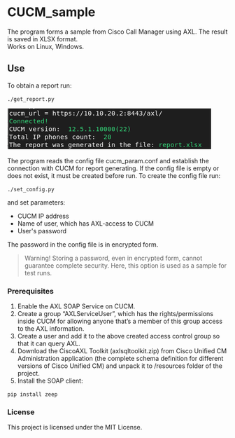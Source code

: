 # CUCM_sample
The program forms a sample from Cisco Call Manager using AXL. The result is saved in XLSX format.</br>
Works on Linux, Windows.

## Use
To obtain a report run:</br>
```
./get_report.py
```

![](/screenshot/scrsht.png)

The program reads the config file cucm_param.conf  and establish the connection with CUCM for report generating.
If the config file is empty or does not exist, it must be created before run.
To create the config file run:</br>
```
./set_config.py
```

and set parameters:
- CUCM IP address
- Name of user, which has AXL-access to CUCM
- User's password

The password in the config file is in encrypted form.

>Warning!
>Storing a password, even in encrypted form, cannot guarantee complete security.
>Here, this option is used as a sample for test runs.

### Prerequisites

1. Enable the AXL SOAP Service on CUCM.
2. Create a group “AXLServiceUser”, which has the rights/permissions inside CUCM for allowing
   anyone that’s a member of this group access to the AXL information.
3. Create a user and add it to the above created access control group so that it can query AXL.
4. Download the CiscoAXL Toolkit (axlsqltoolkit.zip) from Cisco Unified CM Administration 
   application (the complete schema definition for different versions of Cisco Unified CM)
   and unpack it to /resources folder of the project.
5. Install the SOAP client:</br>
```
pip install zeep
```

### License

This project is licensed under the MIT License.

